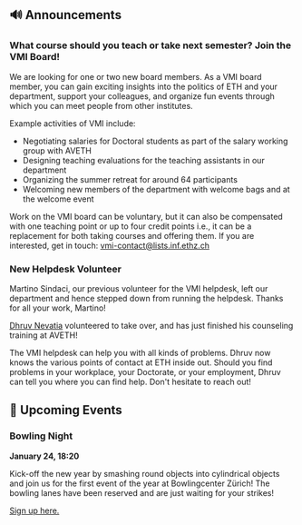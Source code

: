 ## 🔊 Announcements

### What course should you teach or take next semester? Join the VMI Board!

We are looking for one or two new board members.
As a VMI board member, you can gain exciting insights into the politics of ETH and your department, support your colleagues, and organize fun events through which you can meet people from other institutes.

Example activities of VMI include:

- Negotiating salaries for Doctoral students as part of the salary working group with AVETH
- Designing teaching evaluations for the teaching assistants in our department
- Organizing the summer retreat for around 64 participants
- Welcoming new members of the department with welcome bags and at the welcome event

Work on the VMI board can be voluntary, but it can also be compensated with one teaching point or up to four credit points i.e., it can be a replacement for both taking courses and offering them.
If you are interested, get in touch: [vmi-contact@lists.inf.ethz.ch](mailto:vmi-contact@lists.inf.ethz.ch)

### New Helpdesk Volunteer

Martino Sindaci, our previous volunteer for the VMI helpdesk, left our department and hence stepped down from running the helpdesk.
Thanks for all your work, Martino!

[Dhruv Nevatia](https://notdhruv.github.io/) volunteered to take over, and has just finished his counseling training at AVETH!

The VMI helpdesk can help you with all kinds of problems.
Dhruv now knows the various points of contact at ETH inside out.
Should you find problems in your workplace, your Doctorate, or your employment, Dhruv can tell you where you can find help.
Don't hesitate to reach out!

## 📅 Upcoming Events

### Bowling Night

**January 24, 18:20**

Kick-off the new year by smashing round objects into cylindrical objects and join us for the first event of the year at Bowlingcenter Zürich!
The bowling lanes have been reserved and are just waiting for your strikes!

[Sign up here.](https://forms.gle/Ecee1nBjq4SqhfEi9)
